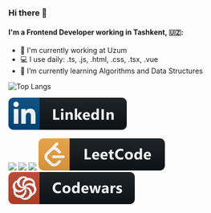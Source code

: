 ### Hi there 👋

<!--
jbalancer/jbalancer is a ✨ _special_ ✨ repository because its README.md (this file) appears on your GitHub profile.

Here are some ideas to get you started:

- 🔭 I’m currently working on ...
- 🌱 I’m currently learning ...
- 👯 I’m looking to collaborate on ...
- 🤔 I’m looking for help with ...
- 💬 Ask me about ...
- 📫 How to reach me: ...
- 😄 Pronouns: ...
- ⚡️ Fun fact: ...
-->

#### I'm a Frontend Developer working in Tashkent, 🇺🇿:

- 🔭 I'm currently working at Uzum
- 💻 I use daily: .ts, .js, .html, .css, .tsx, .vue
- 🌱 I’m currently learning Algorithms and Data Structures

<!-- ![Top Langs](https://github-readme-stats.vercel.app/api/top-langs/?username=jbalancer&layout=compact&hide=php) -->

![Top Langs](https://github-readme-stats.vercel.app/api/top-langs/?username=jbalancer&langs_count=6&layout=compact&title_color=ffffff&text_color=e7e7e7&icon_color=007bff&bg_color=171c28&hide=php)

<a href="https://www.linkedin.com/in/jbalancer/" target="_blank"><img src="icons/linkedin_button_icon.svg" /></a>

<a href="https://typehero.dev/@jbalancer" target="_blank"><img src="icons/typehero_button_icon.svg" /></a>
<a href="https://bigfrontend.dev/user/jbalancer" target="_blank"><img src="icons/bigfrontend_button_icon.svg" /></a>
<a href="https://www.npmjs.com/~jbalancer" target="_blank"><img src="icons/npm_button_icon.svg" /></a>
<a href="https://leetcode.com/jbalancer" target="_blank"><img src="icons/leetcode_button_icon.svg" /></a>
<a href="https://www.codewars.com/users/jbalancer" target="_blank"><img src="icons/codewars_button_icon.svg" /></a>
